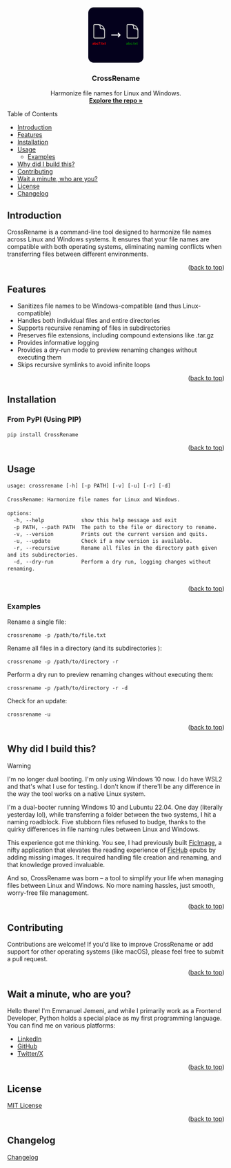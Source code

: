 <a id="readme-top"></a>

<br />
<div align="center">
  <a href="https://github.com/Jemeni11/CrossRename"><img src="logo.png" alt="Logo" width="128" height="128"></a>

<h3 align="center">CrossRename</h3>

  <p align="center">
    Harmonize file names for Linux and Windows.
    <br />
    <a href="https://github.com/Jemeni11/CrossRename"><strong>Explore the repo »</strong></a>
    <br />
  </p>
</div>

Table of Contents

- [Introduction](#introduction)
- [Features](#features)
- [Installation](#installation)
- [Usage](#usage)
    - [Examples](#examples)
- [Why did I build this?](#why-did-i-build-this)
- [Contributing](#contributing)
- [Wait a minute, who are you?](#wait-a-minute-who-are-you)
- [License](#license)
- [Changelog](#changelog)

## Introduction

CrossRename is a command-line tool designed to harmonize file names across Linux and Windows systems.
It ensures that your file names are compatible with both operating systems, eliminating naming conflicts
when transferring files between different environments.

<p align="right">(<a href="#readme-top">back to top</a>)</p>

## Features

- Sanitizes file names to be Windows-compatible (and thus Linux-compatible)
- Handles both individual files and entire directories
- Supports recursive renaming of files in subdirectories
- Preserves file extensions, including compound extensions like .tar.gz
- Provides informative logging
- Provides a dry-run mode to preview renaming changes without executing them
- Skips recursive symlinks to avoid infinite loops

<p align="right">(<a href="#readme-top">back to top</a>)</p>

## Installation

### From PyPI (Using PIP)

```
pip install CrossRename
```

<p align="right">(<a href="#readme-top">back to top</a>)</p>

## Usage

```
usage: crossrename [-h] [-p PATH] [-v] [-u] [-r] [-d]

CrossRename: Harmonize file names for Linux and Windows.

options:
  -h, --help            show this help message and exit
  -p PATH, --path PATH  The path to the file or directory to rename.
  -v, --version         Prints out the current version and quits.
  -u, --update          Check if a new version is available.
  -r, --recursive       Rename all files in the directory path given and its subdirectories.
  -d, --dry-run         Perform a dry run, logging changes without renaming.


```

<p align="right">(<a href="#readme-top">back to top</a>)</p>

### Examples

Rename a single file:

```
crossrename -p /path/to/file.txt
```

Rename all files in a directory (and its subdirectories ):

```
crossrename -p /path/to/directory -r
```

Perform a dry run to preview renaming changes without executing them:

```
crossrename -p /path/to/directory -r -d
```

Check for an update:

```
crossrename -u
```

<p align="right">(<a href="#readme-top">back to top</a>)</p>

## Why did I build this?

> [!WARNING]
>
> I'm no longer dual booting. I'm only using Windows 10 now. I do have WSL2 and that's what I use for testing.
> I don't know if there'll be any difference in the way the tool works on a native Linux system.

I'm a dual-booter running Windows 10 and Lubuntu 22.04. One day (literally yesterday lol), while transferring a
folder between the two systems, I hit a naming roadblock. Five stubborn files refused to budge,
thanks to the quirky differences in file naming rules between Linux and Windows.

This experience got me thinking. You see, I had previously built [FicImage](https://github.com/Jemeni11/ficimage),
a nifty application that elevates the reading experience of [FicHub](https://fichub.net/) epubs by adding missing
images. It required handling file creation and renaming, and that knowledge proved invaluable.

And so, CrossRename was born – a tool to simplify your life when managing files between Linux and
Windows. No more naming hassles, just smooth, worry-free file management.

<p align="right">(<a href="#readme-top">back to top</a>)</p>

## Contributing

Contributions are welcome! If you'd like to improve CrossRename or add support for
other operating systems (like macOS), please feel free to submit a pull request.

<p align="right">(<a href="#readme-top">back to top</a>)</p>

## Wait a minute, who are you?

Hello there! I'm Emmanuel Jemeni, and while I primarily work as a Frontend Developer,
Python holds a special place as my first programming language.
You can find me on various platforms:

- [LinkedIn](https://www.linkedin.com/in/emmanuel-jemeni)
- [GitHub](https://github.com/Jemeni11)
- [Twitter/X](https://twitter.com/Jemeni11_)

<p align="right">(<a href="#readme-top">back to top</a>)</p>

## License

[MIT License](LICENSE)

<p align="right">(<a href="#readme-top">back to top</a>)</p>


## Changelog
[Changelog](/CHANGELOG.md)